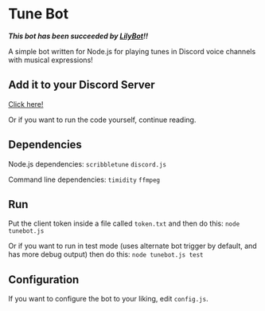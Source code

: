 Tune Bot
========

_**This bot has been succeeded by [LilyBot](https://github.com/MegaLoler/LilyBot)!!**_

A simple bot written for Node.js for playing tunes in Discord voice channels with musical expressions!

## Add it to your Discord Server

[Click here!](https://discordapp.com/oauth2/authorize?client_id=365644276417298432&scope=bot&permissions=0)

Or if you want to run the code yourself, continue reading.

## Dependencies

Node.js dependencies:
`scribbletune`
`discord.js`

Command line dependencies:
`timidity`
`ffmpeg`

## Run

Put the client token inside a file called `token.txt` and then do this:
`node tunebot.js`

Or if you want to run in test mode (uses alternate bot trigger by default, and has more debug output) then do this:
`node tunebot.js test`

## Configuration

If you want to configure the bot to your liking, edit `config.js`.
